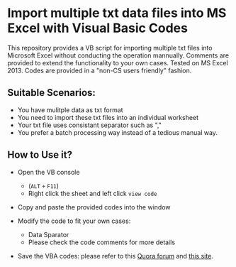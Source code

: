 # Import multiple txt data files into MS Excel with Visual Basic Codes

This repository provides a VB script for importing multiple txt files into Microsoft Excel without conducting the operation mannually. Comments are provided to extend the functionality to your own cases. Tested on MS Excel 2013. Codes are provided in a "non-CS users friendly" fashion.

## Suitable Scenarios:
* You have mulitple data as txt format
* You need to import these txt files into an individual worksheet
* Your txt file uses consistant separator such as ","
* You prefer a batch processing way instead of a tedious manual way.

## How to Use it?
* Open the VB console 
    - (```ALT``` ```+``` ```F11```)
    - Right click the sheet and left click ```view code```
* Copy and paste the provided codes into the window
* Modify the code to fit your own cases:
    - Data Sparator
    - Please check the code comments for more details

* Save the VBA codes: please refer to this [Quora forum](http://github.com) and [this site](https://www.quora.com/How-can-I-save-VBA-code-in-excel).
